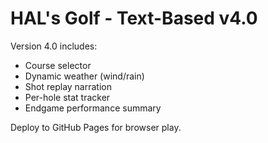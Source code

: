 
# HAL's Golf - Text-Based v4.0

Version 4.0 includes:
- Course selector
- Dynamic weather (wind/rain)
- Shot replay narration
- Per-hole stat tracker
- Endgame performance summary

Deploy to GitHub Pages for browser play.
